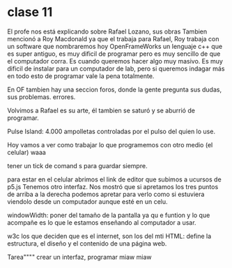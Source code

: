 # clase 11

El profe nos está explicando sobre Rafael Lozano, sus obras 
Tambien mencionó a Roy Macdonald ya que el trabaja para Rafael, Roy trabaja con un software que nombraremos hoy OpenFrameWorks un lenguaje c++ que es super antiguo, es muy dificil de programar pero es muy sencillo de que el computador corra. Es cuando queremos hacer algo muy masivo. Es muy dificil de instalar para un computador de lab, pero si queremos indagar más en todo esto de programar vale la pena totalmente.

En OF tambien hay una seccion foros, donde la gente pregunta sus dudas, sus problemas. errores.

Volvimos a Rafael es su arte, él tambien se saturó y se aburrió de programar.

Pulse Island: 4.000 ampolletas controladas por el pulso del quien lo use.

  Hoy vamos a ver como trabajar lo que programemos con otro medio (el celular) waaa

  tener un tick de comand s para guardar siempre.

  para estar en el celular abrimos el link de editor que subimos a ucursos de p5.js
  Tenemos otro interfaz.
  Nos mostró que si apretamos los tres puntos de arriba a la derecha podemos apretar para verlo como si estuviera viendolo desde un computador aunque esté en un celu.

  windowWidth: poner del tamaño de la pantalla ya qu e
funtion y lo que acompañe es lo que le estamos enseñando al computador a usar. 

w3c los que deciden que es el internet, son los del mti 
HTML: define la estructura, el diseño y el contenido de una página web. 

Tarea"""" crear un interfaz, programar miaw miaw
